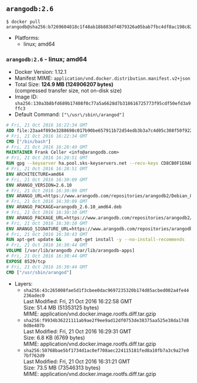 ## `arangodb:2.6`

```console
$ docker pull arangodb@sha256:b7269604818c1f48ab18b883df4879326a05bab7fbc4df8ac198c82b3ccdd539
```

-	Platforms:
	-	linux; amd64

### `arangodb:2.6` - linux; amd64

-	Docker Version: 1.12.1
-	Manifest MIME: `application/vnd.docker.distribution.manifest.v2+json`
-	Total Size: **124.9 MB (124906207 bytes)**  
	(compressed transfer size, not on-disk size)
-	Image ID: `sha256:130a3b8bfd689b17408f0c77a5a6628d7b318616725773f95cdf50efd3a9ffc3`
-	Default Command: `["\/usr\/sbin\/arangod"]`

```dockerfile
# Fri, 21 Oct 2016 16:22:34 GMT
ADD file:23aa4f893e3288698c017b90be657911b72d54edb3b3a7c4d05c308f50f9228f in / 
# Fri, 21 Oct 2016 16:22:34 GMT
CMD ["/bin/bash"]
# Fri, 21 Oct 2016 16:28:49 GMT
MAINTAINER Frank Celler <info@arangodb.com>
# Fri, 21 Oct 2016 16:28:51 GMT
RUN gpg --keyserver ha.pool.sks-keyservers.net --recv-keys CD8CB0F1E0AD5B52E93F41E7EA93F5E56E751E9B
# Fri, 21 Oct 2016 16:28:51 GMT
ENV ARCHITECTURE=amd64
# Fri, 21 Oct 2016 16:30:09 GMT
ENV ARANGO_VERSION=2.6.10
# Fri, 21 Oct 2016 16:30:09 GMT
ENV ARANGO_URL=https://www.arangodb.com/repositories/arangodb2/Debian_8.0
# Fri, 21 Oct 2016 16:30:09 GMT
ENV ARANGO_PACKAGE=arangodb_2.6.10_amd64.deb
# Fri, 21 Oct 2016 16:30:10 GMT
ENV ARANGO_PACKAGE_URL=https://www.arangodb.com/repositories/arangodb2/Debian_8.0/amd64/arangodb_2.6.10_amd64.deb
# Fri, 21 Oct 2016 16:30:10 GMT
ENV ARANGO_SIGNATURE_URL=https://www.arangodb.com/repositories/arangodb2/Debian_8.0/amd64/arangodb_2.6.10_amd64.deb.asc
# Fri, 21 Oct 2016 16:30:43 GMT
RUN apt-get update &&     apt-get install -y --no-install-recommends         libgoogle-perftools4         ca-certificates         wget     &&     rm -rf /var/lib/apt/lists/* &&     wget ${ARANGO_SIGNATURE_URL} &&           wget ${ARANGO_PACKAGE_URL} &&             gpg --verify ${ARANGO_PACKAGE}.asc &&     dpkg -i ${ARANGO_PACKAGE} &&     sed -ri         -e 's!127\.0\.0\.1!0.0.0.0!g'         -e 's!^(file\s*=).*!\1 -!'         /etc/arangodb/arangod.conf     &&     apt-get purge -y --auto-remove ca-certificates wget &&     rm -f ${ARANGO_PACKAGE}*
# Fri, 21 Oct 2016 16:30:44 GMT
VOLUME [/var/lib/arangodb /var/lib/arangodb-apps]
# Fri, 21 Oct 2016 16:30:44 GMT
EXPOSE 8529/tcp
# Fri, 21 Oct 2016 16:30:44 GMT
CMD ["/usr/sbin/arangod"]
```

-	Layers:
	-	`sha256:43c265008fae5d1f3cbee0dac9697235320b174d85acbed002a4fe44236adec0`  
		Last Modified: Fri, 21 Oct 2016 16:22:58 GMT  
		Size: 51.4 MB (51353125 bytes)  
		MIME: application/vnd.docker.image.rootfs.diff.tar.gzip
	-	`sha256:f9934b36221111ab9ae2f9ee9ad12df0753de38375aa525e38da17d80d8e407b`  
		Last Modified: Fri, 21 Oct 2016 16:29:31 GMT  
		Size: 6.8 KB (6769 bytes)  
		MIME: application/vnd.docker.image.rootfs.diff.tar.gzip
	-	`sha256:50768bae5bf1734d1ac0ef708aec224115181fed8a10fb7a3c9a27e07bf762d9`  
		Last Modified: Fri, 21 Oct 2016 16:31:21 GMT  
		Size: 73.5 MB (73546313 bytes)  
		MIME: application/vnd.docker.image.rootfs.diff.tar.gzip
